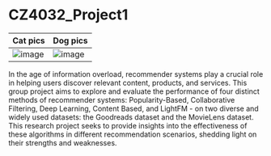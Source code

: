 # CZ4032_Project1

| Cat pics                            | Dog pics                            |
| ----------------------------------- | ----------------------------------- |
| ![image](https://github.com/timtheteh/CZ4032_Project1/assets/76463517/9440feb5-6499-45e2-b266-266f7b15d8c9)| ![image](https://github.com/timtheteh/CZ4032_Project1/assets/76463517/a2e079f3-b554-469c-8543-1e4995f915db)|

In the age of information overload, recommender systems play a crucial role in helping users discover relevant content, products, and services. This group project aims to explore and evaluate the performance of four distinct methods of recommender systems: Popularity-Based, Collaborative Filtering, Deep Learning, Content Based, and LightFM - on two diverse and widely used datasets: the Goodreads dataset and the MovieLens dataset. This research project seeks to provide insights into the effectiveness of these algorithms in different recommendation scenarios, shedding light on their strengths and weaknesses.
